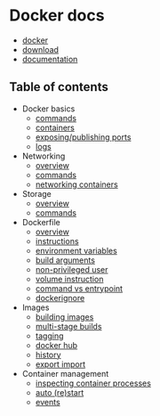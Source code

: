 # Docker docs

* [docker](https://www.docker.com/)
* [download](https://docs.docker.com/install/linux/docker-ce/ubuntu/)
* [documentation](https://docs.docker.com/)

## Table of contents
* Docker basics
    * [commands](01_basics/01_commands.md)
    * [containers](01_basics/02_containers.md)
    * [exposing/publishing ports](01_basics/03_exposing_and_publishing_container_ports.md)
    * [logs](01_basics/04_logging.md)
* Networking
    * [overview](02_networking/01_overview.md)
    * [commands](02_networking/02_commands.md)
    * [networking containers](02_networking/03_networking_containers.md)
* Storage
    * [overview](03_storage/01_overview.md)
    * [commands](03_storage/02_commands.md)
* Dockerfile
    * [overview](04_dockerfile/01_overview.md)
    * [instructions](04_dockerfile/02_instructions.md)
    * [environment variables](04_dockerfile/03_environment_variables.md)
    * [build arguments](04_dockerfile/04_build_arguments.md)
    * [non-privileged user](04_dockerfile/05_non-privileged_user.md)
    * [volume instruction](04_dockerfile/06_volume_instruction.md)
    * [command vs entrypoint](04_dockerfile/07_command_vs_entrypoint.md)
    * [dockerignore](04_dockerfile/08_dockerignore.md)
* Images
    * [building images](05_images/01_building_images.md)
    * [multi-stage builds](05_images/02_multi-stage_builds.md)
    * [tagging](05_images/03_tagging.md)
    * [docker hub](05_images/04_docker_hub.md)
    * [history](05_images/04_history.md)
    * [export import](05_images/06_export_import.md)
* Container management
    * [inspecting container processes](06_container_management/01_inspecting_container_processes.md)
    * [auto (re)start](06_container_management/02_auto_(re)start.md)
    * [events](06_container_management/03_events.md)
